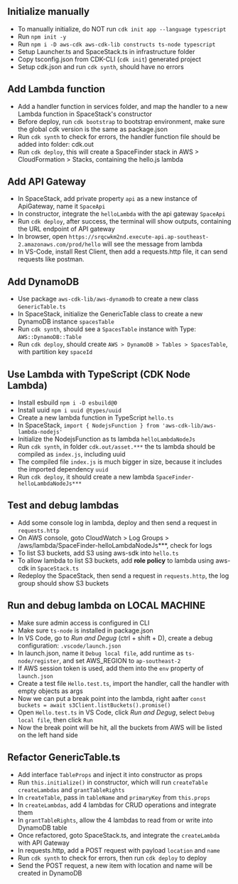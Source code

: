 ## Initialize manually
- To manually initialize, do NOT run `cdk init app --language typescript`
- Run `npm init -y`
- Run `npm i -D aws-cdk aws-cdk-lib constructs ts-node typescript`
- Setup Launcher.ts and SpaceStack.ts in infrastructure folder
- Copy tsconfig.json from CDK-CLI (`cdk init`) generated project
- Setup cdk.json and run `cdk synth`, should have no errors

## Add Lambda function
- Add a handler function in services folder, and map the handler to a new Lambda function in SpaceStack's constructor
- Before deploy, run `cdk bootstrap` to bootstrap environment, make sure the global cdk version is the same as package.json
- Run `cdk synth` to check for errors, the handler function file should be added into folder: cdk.out
- Run `cdk deploy`, this will create a SpaceFinder stack in AWS > CloudFormation > Stacks, containing the hello.js lambda

## Add API Gateway
- In SpaceStack, add private property `api` as a new instance of ApiGateway, name it `SpaceApi`
- In constructor, integrate the `helloLambda` with the api gateway `SpaceApi`
- Run `cdk deploy`, after success, the terminal will show outputs, containing the URL endpoint of API gateway
- In browser, open `https://srqcwkm2nd.execute-api.ap-southeast-2.amazonaws.com/prod/hello` will see the message from lambda
- In VS-Code, install Rest Client, then add a requests.http file, it can send requests like postman.

## Add DynamoDB
- Use package `aws-cdk-lib/aws-dynamodb` to create a new class `GenericTable.ts`
- In SpaceStack, initialize the GenericTable class to create a new DynamoDB instance `spacesTable`
- Run `cdk synth`, should see a `SpacesTable` instance with Type: `AWS::DynamoDB::Table`
- Run `cdk deploy`, should create `AWS > DynamoDB > Tables > SpacesTable`, with partition key `spaceId`

## Use Lambda with TypeScript (CDK Node Lambda)
- Install esbuild `npm i -D esbuild@0`
- Install uuid `npm i uuid @types/uuid`
- Create a new lambda function in TypeScript `hello.ts`
- In SpaceStack, `import { NodejsFunction } from 'aws-cdk-lib/aws-lambda-nodejs'`
- Initialize the NodejsFunction as ts lambda `helloLambdaNodeJs`
- Run `cdk synth`, in folder `cdk.out/asset.***` the ts lambda should be compiled as `index.js`, including uuid
- The compiled file `index.js` is much bigger in size, because it includes the imported dependency `uuid`
- Run `cdk deploy`, it should create a new lambda `SpaceFinder-helloLambdaNodeJs***`

## Test and debug lambdas
- Add some console log in lambda, deploy and then send a request in `requests.http`
- On AWS console, goto CloudWatch > Log Groups > /aws/lambda/SpaceFinder-helloLambdaNodeJs***, check for logs
- To list S3 buckets, add S3 using aws-sdk into `hello.ts`
- To allow lambda to list S3 buckets, add **role policy** to lambda using aws-cdk in `SpaceStack.ts`
- Redeploy the SpaceStack, then send a request in `requests.http`, the log group should show S3 buckets

## Run and debug lambda on LOCAL MACHINE
- Make sure admin access is configured in CLI
- Make sure `ts-node` is installed in package.json
- In VS Code, go to *Run and Degug* (ctrl + shift + D), create a debug configuration: `.vscode/launch.json`
- In launch.json, name it `Debug local file`, add runtime as `ts-node/register`, and set AWS_REGION to `ap-southeast-2`
- If AWS session token is used, add them into the `env` property of `launch.json`
- Create a test file `Hello.test.ts`, import the handler, call the handler with empty objects as args
- Now we can put a break point into the lambda, right aafter `const buckets = await s3Client.listBuckets().promise()`
- Open `Hello.test.ts` in VS Code, click *Run and Degug*, select `Debug local file`, then click `Run`
- Now the break point will be hit, all the buckets from AWS will be listed on the left hand side

## Refactor GenericTable.ts
- Add interface `TableProps` and inject it into constructor as props
- Run `this.initialize()` in constructor, which will run `createTable` `createLambdas` and `grantTableRights`
- In `createTable`,  pass in `tableName` and `primaryKey` from `this.props`
- In `createLambdas`, add 4 lambdas for CRUD operations and integrate them
- In `grantTableRights`, allow the 4 lambdas to read from or write into DynamoDB table
- Once refactored, goto SpaceStack.ts, and integrate the `createLambda` with API Gateway
- In requests.http, add a POST request with payload `location` and `name`
- Run `cdk synth` to check for errors, then run `cdk deploy` to deploy
- Send the POST request, a new item with location and name will be created in DynamoDB
